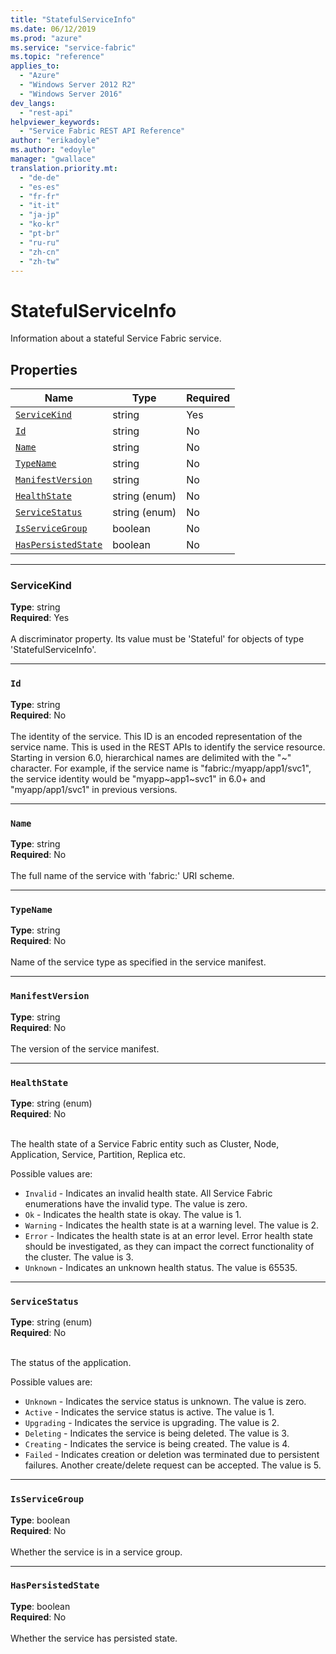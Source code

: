 ```yaml
---
title: "StatefulServiceInfo"
ms.date: 06/12/2019
ms.prod: "azure"
ms.service: "service-fabric"
ms.topic: "reference"
applies_to: 
  - "Azure"
  - "Windows Server 2012 R2"
  - "Windows Server 2016"
dev_langs: 
  - "rest-api"
helpviewer_keywords: 
  - "Service Fabric REST API Reference"
author: "erikadoyle"
ms.author: "edoyle"
manager: "gwallace"
translation.priority.mt: 
  - "de-de"
  - "es-es"
  - "fr-fr"
  - "it-it"
  - "ja-jp"
  - "ko-kr"
  - "pt-br"
  - "ru-ru"
  - "zh-cn"
  - "zh-tw"
---
```

# StatefulServiceInfo

Information about a stateful Service Fabric service.

## Properties
| Name | Type | Required |
| --- | --- | --- |
| [`ServiceKind`](#servicekind) | string | Yes |
| [`Id`](#id) | string | No |
| [`Name`](#name) | string | No |
| [`TypeName`](#typename) | string | No |
| [`ManifestVersion`](#manifestversion) | string | No |
| [`HealthState`](#healthstate) | string (enum) | No |
| [`ServiceStatus`](#servicestatus) | string (enum) | No |
| [`IsServiceGroup`](#isservicegroup) | boolean | No |
| [`HasPersistedState`](#haspersistedstate) | boolean | No |

____
### ServiceKind
__Type__: string <br/>
__Required__: Yes <br/>
<br/>
A discriminator property. Its value must be 'Stateful' for objects of type 'StatefulServiceInfo'.

____
### `Id`
__Type__: string <br/>
__Required__: No<br/>
<br/>
The identity of the service. This ID is an encoded representation of the service name. This is used in the REST APIs to identify the service resource.
Starting in version 6.0, hierarchical names are delimited with the "\~" character. For example, if the service name is "fabric:/myapp/app1/svc1",
the service identity would be "myapp~app1\~svc1" in 6.0+ and "myapp/app1/svc1" in previous versions.


____
### `Name`
__Type__: string <br/>
__Required__: No<br/>
<br/>
The full name of the service with 'fabric:' URI scheme.

____
### `TypeName`
__Type__: string <br/>
__Required__: No<br/>
<br/>
Name of the service type as specified in the service manifest.

____
### `ManifestVersion`
__Type__: string <br/>
__Required__: No<br/>
<br/>
The version of the service manifest.

____
### `HealthState`
__Type__: string (enum) <br/>
__Required__: No<br/>
<br/>


The health state of a Service Fabric entity such as Cluster, Node, Application, Service, Partition, Replica etc.

Possible values are: 

  - `Invalid` - Indicates an invalid health state. All Service Fabric enumerations have the invalid type. The value is zero.
  - `Ok` - Indicates the health state is okay. The value is 1.
  - `Warning` - Indicates the health state is at a warning level. The value is 2.
  - `Error` - Indicates the health state is at an error level. Error health state should be investigated, as they can impact the correct functionality of the cluster. The value is 3.
  - `Unknown` - Indicates an unknown health status. The value is 65535.



____
### `ServiceStatus`
__Type__: string (enum) <br/>
__Required__: No<br/>
<br/>


The status of the application.

Possible values are: 

  - `Unknown` - Indicates the service status is unknown. The value is zero.
  - `Active` - Indicates the service status is active. The value is 1.
  - `Upgrading` - Indicates the service is upgrading. The value is 2.
  - `Deleting` - Indicates the service is being deleted. The value is 3.
  - `Creating` - Indicates the service is being created. The value is 4.
  - `Failed` - Indicates creation or deletion was terminated due to persistent failures. Another create/delete request can be accepted. The value is 5.



____
### `IsServiceGroup`
__Type__: boolean <br/>
__Required__: No<br/>
<br/>
Whether the service is in a service group.

____
### `HasPersistedState`
__Type__: boolean <br/>
__Required__: No<br/>
<br/>
Whether the service has persisted state.
